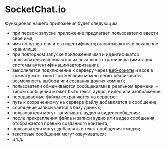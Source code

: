 # SocketChat.io
Функционал нашего приложения будет следующим:  
- при первом запуске приложение предлагает пользователю ввести свое имя; 
- имя пользователя и его идентификатор записываются в локальное хранилище; 
- при повторном запуске приложения имя и идентификатор пользователя извлекаются из локального хранилища (имитация системы аутентификации/авторизации); 
- выполняется подключение к серверу через [веб-сокеты](https://ru.wikipedia.org/wiki/WebSocket) и вход в комнату `main_room` (при желании можно легко реализовать возможность выбора или создания других комнат); 
- пользователи обмениваются сообщениями в реальном времени; - типом сообщения может быть текст, аудио, видео или изображение; 
- передаваемые файлы сохраняются на сервере; 
- путь к сохраненному на сервере файлу добавляется в сообщение; 
- сообщение записывается в базу данных; 
- пользователи могут записывать аудио и видеосообщения; 
- после прикрепления файла и записи аудио или видео сообщения, отображается превью созданного контента; 
- пользователи могут добавлять в текст сообщения эмодзи; 
- текстовые сообщения могут озвучиваться; 
- и т.д.

